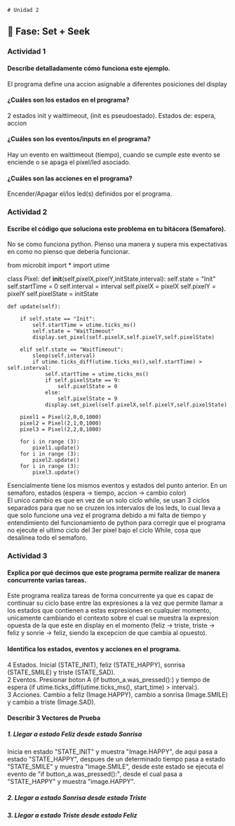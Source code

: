     # Unidad 2

## 🔎 Fase: Set + Seek  

### Actividad 1
#### Describe detalladamente cómo funciona este ejemplo.  
El programa define una accion asignable a diferentes posiciones del display  
  
#### ¿Cuáles son los estados en el programa?  
2 estados init y waittimeout, (init es pseudoestado). Estados de: espera, accion  
  
#### ¿Cuáles son los eventos/inputs en el programa?  
Hay un evento en waittimeout (tiempo), cuando se cumple este evento se enciende o se apaga el pixel/led asociado.  
  
#### ¿Cuáles son las acciones en el programa?  
Encender/Apagar el/los led(s) definidos por el programa.  
  
### Actividad 2
#### Escribe el código que soluciona este problema en tu bitácora (Semaforo).
No se como funciona python. Pienso una manera y supera mis expectativas en como no pienso que deberia funcionar.  

from microbit import *
import utime

class Pixel:
    def __init__(self,pixelX,pixelY,initState,interval):
        self.state = "Init"
        self.startTime = 0
        self.interval = interval
        self.pixelX = pixelX
        self.pixelY = pixelY
        self.pixelState = initState

    def update(self):

        if self.state == "Init":
            self.startTime = utime.ticks_ms()
            self.state = "WaitTimeout"
            display.set_pixel(self.pixelX,self.pixelY,self.pixelState)

        elif self.state == "WaitTimeout":
            sleep(self.interval)
            if utime.ticks_diff(utime.ticks_ms(),self.startTime) > self.interval:
                self.startTime = utime.ticks_ms()
                if self.pixelState == 9:
                    self.pixelState = 0
                else:
                    self.pixelState = 9
                display.set_pixel(self.pixelX,self.pixelY,self.pixelState)
                
        pixel1 = Pixel(2,0,0,1000)
        pixel2 = Pixel(2,1,0,1000)
        pixel3 = Pixel(2,2,0,1000)
        
        for i in range (3):
            pixel1.update()
        for i in range (3):
            pixel2.update()  
        for i in range (3):
            pixel3.update()   
 

Esencialmente tiene los mismos eventos y estados del punto anterior.
En un semaforo, estados (espera -> tiempo, accion -> cambio color)  
El unico cambio es que en vez de un solo ciclo while, se usan 3 ciclos separados para que no se cruzen los intervalos de los leds, lo cual lleva a que solo funcione una vez el programa debido a mi falta de tiempo y entendimiento del funcionamiento de python para corregir que el programa no ejecute el ultimo ciclo del 3er pixel bajo el ciclo While, cosa que desalinea todo el semaforo.  
  
### Actividad 3
#### Explica por qué decimos que este programa permite realizar de manera concurrente varias tareas.
Este programa realiza tareas de forma concurrente ya que es capaz de continuar su ciclo base entre las expresiones a la vez que permite llamar a los estados que contienen a estas expresiones en cualquier momento, unicamente cambiando el contexto sobre el cual se muestra la expresion opuesta de la que este en display en el momento (feliz -> triste, triste -> feliz y sonrie -> feliz, siendo la excepcion de que cambia al opuesto).  
  
#### Identifica los estados, eventos y acciones en el programa.  
4 Estados. Inicial (STATE_INIT), feliz (STATE_HAPPY), sonrisa (STATE_SMILE) y triste (STATE_SAD).  
2 Eventos. Presionar boton A (if button_a.was_pressed():) y tiempo de espera (if utime.ticks_diff(utime.ticks_ms(), start_time) > interval:).  
3 Acciones. Cambio a feliz (Image.HAPPY), cambio a sonrisa (Image.SMILE) y cambio a triste (Image.SAD).  
#### Describir 3 Vectores de Prueba  
##### 1. Llegar a estado Feliz desde estado Sonrisa  
Inicia en estado "STATE_INIT" y muestra "Image.HAPPY", de aqui pasa a estado "STATE_HAPPY", despues de un determinado tiempo pasa a estado "STATE_SMILE" y muestra "Image.SMILE", desde este estado se ejecuta el evento de "if button_a.was_pressed():", desde el cual pasa a "STATE_HAPPY" y muestra "image.HAPPY".
##### 2. Llegar a estado Sonrisa desde estado Triste  

##### 3. Llegar a estado Triste desde estado Feliz   
